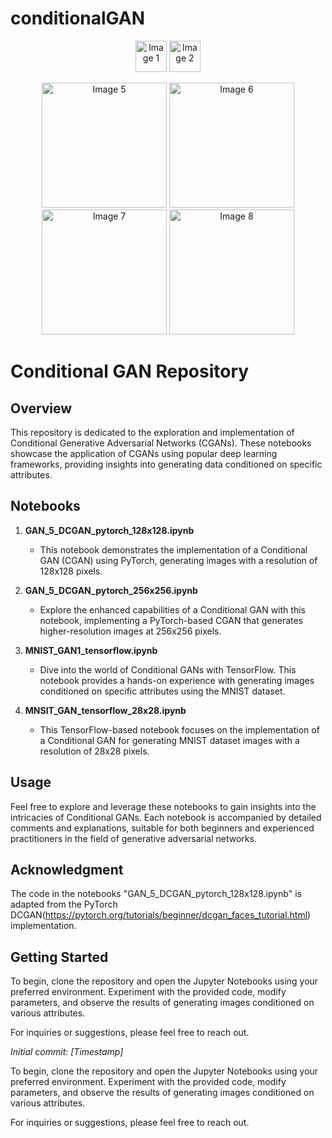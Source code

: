# conditionalGAN

<p align="center">
  <img src="![b1e903da-f8b6-43d9-b7c8-b76087c2376d](https://github.com/shivam3110/conditionalGAN/assets/56818878/ef0efe71-3c9e-4745-b5f7-63ae5aa3d4fe)
" width="50" alt="Image 1">
  <img src="![DALL·E 2023-11-29 22 38 30 - _Panda Exploring ML Landscapes in lab while working on computer and two big screens full of code_  Description_ Visualize the diverse landscapes of ma](https://github.com/shivam3110/conditionalGAN/assets/56818878/8ee4835e-fd45-45b8-945b-544bb6a1825b)
" width="50" alt="Image 2">
</p>

<p align="center">
  <img src="[image5.jpg](https://aicdn.picsart.com/88d4fe41-94d7-4ff1-b2d8-de3713e1f265.jpg)" width="200" alt="Image 5">
  <img src="image6.jpg" width="200" alt="Image 6">
  <img src="image7.jpg" width="200" alt="Image 7">
  <img src="image8.jpg" width="200" alt="Image 8">
</p>


# Conditional GAN Repository

## Overview

This repository is dedicated to the exploration and implementation of Conditional Generative Adversarial Networks (CGANs). These notebooks showcase the application of CGANs using popular deep learning frameworks, providing insights into generating data conditioned on specific attributes.

## Notebooks

1. **GAN_5_DCGAN_pytorch_128x128.ipynb**
   - This notebook demonstrates the implementation of a Conditional GAN (CGAN) using PyTorch, generating images with a resolution of 128x128 pixels.

2. **GAN_5_DCGAN_pytorch_256x256.ipynb**
   - Explore the enhanced capabilities of a Conditional GAN with this notebook, implementing a PyTorch-based CGAN that generates higher-resolution images at 256x256 pixels.

3. **MNIST_GAN1_tensorflow.ipynb**
   - Dive into the world of Conditional GANs with TensorFlow. This notebook provides a hands-on experience with generating images conditioned on specific attributes using the MNIST dataset.

4. **MNSIT_GAN_tensorflow_28x28.ipynb**
   - This TensorFlow-based notebook focuses on the implementation of a Conditional GAN for generating MNIST dataset images with a resolution of 28x28 pixels.

## Usage

Feel free to explore and leverage these notebooks to gain insights into the intricacies of Conditional GANs. Each notebook is accompanied by detailed comments and explanations, suitable for both beginners and experienced practitioners in the field of generative adversarial networks.

## Acknowledgment

The code in the notebooks "GAN_5_DCGAN_pytorch_128x128.ipynb" is adapted from the PyTorch DCGAN(https://pytorch.org/tutorials/beginner/dcgan_faces_tutorial.html) implementation.

## Getting Started

To begin, clone the repository and open the Jupyter Notebooks using your preferred environment. Experiment with the provided code, modify parameters, and observe the results of generating images conditioned on various attributes.

For inquiries or suggestions, please feel free to reach out.

*Initial commit: [Timestamp]*

To begin, clone the repository and open the Jupyter Notebooks using your preferred environment. Experiment with the provided code, modify parameters, and observe the results of generating images conditioned on various attributes.

For inquiries or suggestions, please feel free to reach out.

